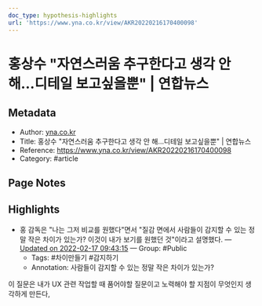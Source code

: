 ```yaml
---
doc_type: hypothesis-highlights
url: 'https://www.yna.co.kr/view/AKR20220216170400098'
---
```


# 홍상수 "자연스러움 추구한다고 생각 안 해…디테일 보고싶을뿐" | 연합뉴스

## Metadata
- Author: [yna.co.kr]()
- Title: 홍상수 "자연스러움 추구한다고 생각 안 해…디테일 보고싶을뿐" | 연합뉴스
- Reference: https://www.yna.co.kr/view/AKR20220216170400098
- Category: #article

## Page Notes
## Highlights
- 홍 감독은 "나는 그저 비교를 원했다"면서 "질감 면에서 사람들이 감지할 수 있는 정말 작은 차이가 있는가? 이것이 내가 보기를 원했던 것"이라고 설명했다. — [Updated on 2022-02-17 09:43:15](https://hyp.is/l9bwXI-KEeyhaKffQ70Y8g/www.yna.co.kr/view/AKR20220216170400098) — Group: #Public
    - Tags:  #차이만들기  #감지하기 
    - Annotation: 사람들이 감지할 수 있는 정말 작은 차이가 있는가?

이 질문은 내가 UX 관련 작업할 때 품어야할 질문이고
노력해야 할 지점이 무엇인지 생각하게 만든다,


